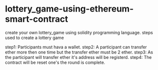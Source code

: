 # lottery_game-using-ethereum-smart-contract
create your own lottery_game using solidity programming language.
steps used to create a lottery game
 
 
step1: Participants must hava a wallet.
step2: A participant can transfer ether more then one time but the transfer ether must be 2 ether.
step3: As the participant will transfer ether it's address will be registerd.
step4: The contract will be reset one's the round is complete.

